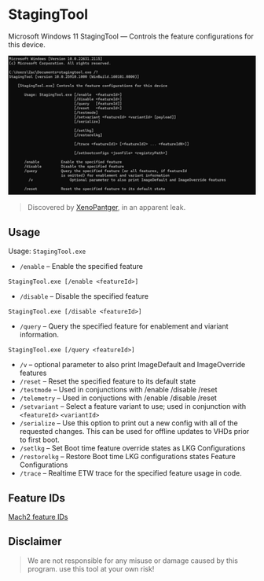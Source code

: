 # StagingTool
Microsoft Windows 11 StagingTool — Controls the feature configurations for this device.

![screenshot](https://raw.githubusercontent.com/haithamaouati/StagingTool/main/screenshot.jpg)

> Discovered by [XenoPantger](https://twitter.com/XenoPanther/status/1686712381840179200?s=20), in an apparent leak.

## Usage

Usage: `StagingTool.exe`


* `/enable` – Enable the specified feature
```
StagingTool.exe [/enable <featureId>]
```
* `/disable` – Disable the specified feature
```
StagingTool.exe [/disable <featureId>]
```
* `/query` – Query the specified feature for enablement and viariant information.
```
StagingTool.exe [/query <featureId>]
```
* `/v` – optional parameter to also print ImageDefault and ImageOverride features
* `/reset` – Reset the specified feature to its default state
* `/testmode` – Used in conjunctions with /enable /disable /reset
* `/telemetry` – Used in conjuctions with /enable /disable /reset
* `/setvariant` – Select a feature variant to use; used in conjunction with `<featureId>` `<variantId>`
* `/serialize` – Use this option to print out a new config with all of the requested changes. This can be used for offline updates to VHDs prior to first boot.
* `/setlkg` – Set Boot time feature override states as LKG Configurations
* `/restorelkg` – Restore Boot time LKG configurations states Feature Configurations
* `/trace` – Realtime ETW trace for the specified feature usage in code.

## Feature IDs
[Mach2 feature IDs](https://github.com/riverar/mach2/tree/master/features)

## Disclaimer
> We are not responsible for any misuse or damage caused by this program. use this tool at your own risk!
> 
